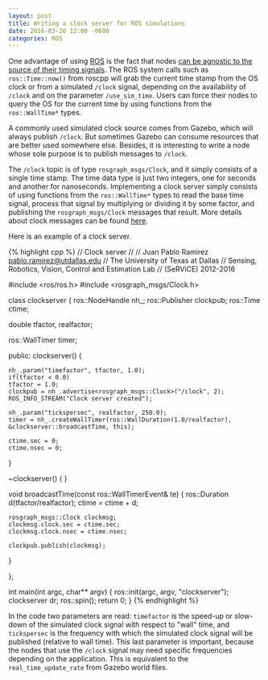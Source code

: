 ```yaml
---
layout: post
title: Writing a clock server for ROS simulations
date: 2016-03-20 12:00 -0600
categories: ROS
---
```


One advantage of using [ROS][ros-link] is the fact that nodes [can be agnostic to the source of their timing signals][ros-time]. The ROS system calls such as `ros::Time::now()` from roscpp will grab the current time stamp from the OS clock or from a simulated `/clock` signal, depending on the availability of `/clock` and on the parameter `/use_sim_time`. Users can force their nodes to query the OS for the current time by using functions from the `ros::WallTime*` types.

A commonly used simulated clock source comes from Gazebo, which will always publish `/clock`. But sometimes Gazebo can consume resources that are better used somewhere else. Besides, it is interesting to write a node whose sole purpose is to publish messages to `/clock`.

The `/clock` topic is of type `rosgraph_msgs/Clock`, and it simply consists of a single time stamp. The time data type is just two integers, one for seconds and another for nanoseconds. Implementing a clock server simply consists of using functions from the `ros::WallTime*` types to read the base time signal, process that signal by multiplying or dividing it by some factor, and publishing the `rosgraph_msgs/Clock` messages that result. More details about clock messages can be found [here][ros-clock].

Here is an example of a clock server.

{% highlight cpp %}
// Clock server
//
// Juan Pablo Ramirez <pablo.ramirez@utdallas.edu>
// The University of Texas at Dallas
// Sensing, Robotics, Vision, Control and Estimation Lab
// (SeRViCE) 2012-2016

#include <ros/ros.h>
#include <rosgraph_msgs/Clock.h>

class clockserver
{
ros::NodeHandle nh_;
ros::Publisher clockpub;
ros::Time ctime;

double tfactor, realfactor;

ros::WallTimer timer;

public:
clockserver()
{

	nh_.param("timefactor", tfactor, 1.0);
	if(tfactor < 0.0)
	tfactor = 1.0;
	clockpub = nh_.advertise<rosgraph_msgs::Clock>("/clock", 2);
	ROS_INFO_STREAM("Clock server created");

	nh_.param("tickspersec", realfactor, 250.0);
	timer = nh_.createWallTimer(ros::WallDuration(1.0/realfactor), &clockserver::broadcastTime, this);

	ctime.sec = 0;
	ctime.nsec = 0;
}

~clockserver()
{
}

void broadcastTime(const ros::WallTimerEvent& te)
{
	ros::Duration d(tfactor/realfactor);
	ctime = ctime + d;

	rosgraph_msgs::Clock clockmsg;
	clockmsg.clock.sec = ctime.sec;
	clockmsg.clock.nsec = ctime.nsec;

	clockpub.publish(clockmsg);
}

};

int main(int argc, char** argv)
{
ros::init(argc, argv, "clockserver");
clockserver dr;
ros::spin();
return 0;
}
{% endhighlight %}

In the code two parameters are read: `timefactor` is the speed-up or slow-down of the simulated clock signal with respect to "wall" time, and `tickspersec` is the frequency with which the simulated clock signal will be published (relative to wall time). This last parameter is important, because the nodes that use the `/clock` signal may need specific frequencies depending on the application. This is equivalent to the `real_time_update_rate` from Gazebo world files.

[ros-link]: http://ros.org
[ros-time]: http://wiki.ros.org/roscpp/Overview/Time
[ros-clock]: http://wiki.ros.org/Clock
